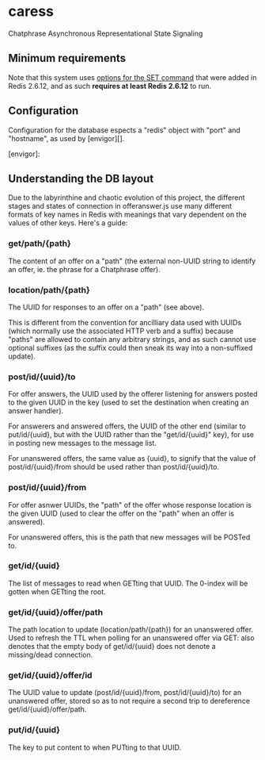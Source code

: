 # caress

Chatphrase Asynchronous Representational State Signaling

## Minimum requirements

Note that this system uses [options for the SET command][SET options] that
were added in Redis 2.6.12, and as such **requires at least Redis 2.6.12** to
run.

[SET options]: http://redis.io/commands/set

## Configuration

Configuration for the database espects a "redis" object with "port" and
"hostname", as used by [envigor][].

[envigor]:

## Understanding the DB layout

Due to the labyrinthine and chaotic evolution of this project, the different
stages and states of connection in offeranswer.js use many different formats
of key names in Redis with meanings that vary dependent on the values of other
keys. Here's a guide:

### get/path/{path}

The content of an offer on a "path" (the external non-UUID string to identify
an offer, ie. the phrase for a Chatphrase offer).

### location/path/{path}

The UUID for responses to an offer on a "path" (see above).

This is different from the convention for ancilliary data used with UUIDs
(which normally use the associated HTTP verb and a suffix) because "paths" are
allowed to contain any arbitrary strings, and as such cannot use optional
suffixes (as the suffix could then sneak its way into a non-suffixed update).

### post/id/{uuid}/to

For offer answers, the UUID used by the offerer listening for answers posted to
the given UUID in the key (used to set the destination when creating an answer
handler).

For answerers and answered offers, the UUID of the other end (similar to
put/id/{uuid}, but with the UUID rather than the "get/id/{uuid}" key), for use
in posting new messages to the message list.

For unanswered offers, the same value as {uuid}, to signify that the value of
post/id/{uuid}/from should be used rather than post/id/{uuid}/to.

### post/id/{uuid}/from

For offer asnwer UUIDs, the "path" of the offer whose response location is the
given UUID (used to clear the offer on the "path" when an offer is answered).

For unanswered offers, this is the path that new messages will be POSTed to.

### get/id/{uuid}

The list of messages to read when GETting that UUID. The 0-index will be gotten
when GETting the root.

### get/id/{uuid}/offer/path

The path location to update (location/path/{path}) for an unanswered offer.
Used to refresh the TTL when polling for an unanswered offer via GET: also
denotes that the empty body of get/id/{uuid} does not denote a missing/dead
connection.

### get/id/{uuid}/offer/id

The UUID value to update (post/id/{uuid}/from, post/id/{uuid}/to) for an
unanswered offer, stored so as to not require a second trip to dereference
get/id/{uuid}/offer/path.

### put/id/{uuid}

The key to put content to when PUTting to that UUID.
